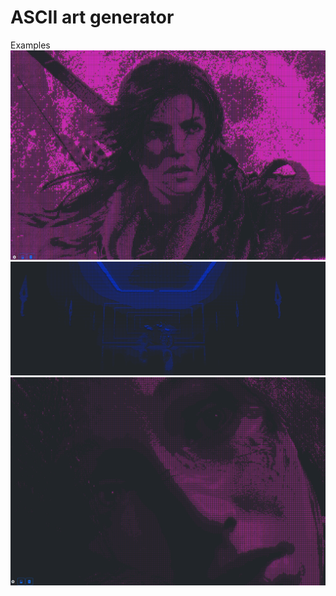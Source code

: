 # ASCII art generator

Examples
![Sample Photo](examples/{619C6C4D-4ED3-4F3A-B389-657F2A78817E}.png)
![](examples/{6FDC905D-613A-4BE6-9B56-6EE1D3070217}.png)
![](examples/{C468B530-BBA1-4548-90D7-4FA440AE39AA}.png)
